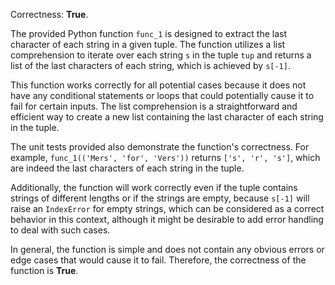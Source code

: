 Correctness: **True**.

The provided Python function `func_1` is designed to extract the last character of each string in a given tuple. The function utilizes a list comprehension to iterate over each string `s` in the tuple `tup` and returns a list of the last characters of each string, which is achieved by `s[-1]`.

This function works correctly for all potential cases because it does not have any conditional statements or loops that could potentially cause it to fail for certain inputs. The list comprehension is a straightforward and efficient way to create a new list containing the last character of each string in the tuple.

The unit tests provided also demonstrate the function's correctness. For example, `func_1(('Mers', 'for', 'Vers'))` returns `['s', 'r', 's']`, which are indeed the last characters of each string in the tuple.

Additionally, the function will work correctly even if the tuple contains strings of different lengths or if the strings are empty, because `s[-1]` will raise an `IndexError` for empty strings, which can be considered as a correct behavior in this context, although it might be desirable to add error handling to deal with such cases.

In general, the function is simple and does not contain any obvious errors or edge cases that would cause it to fail. Therefore, the correctness of the function is **True**.